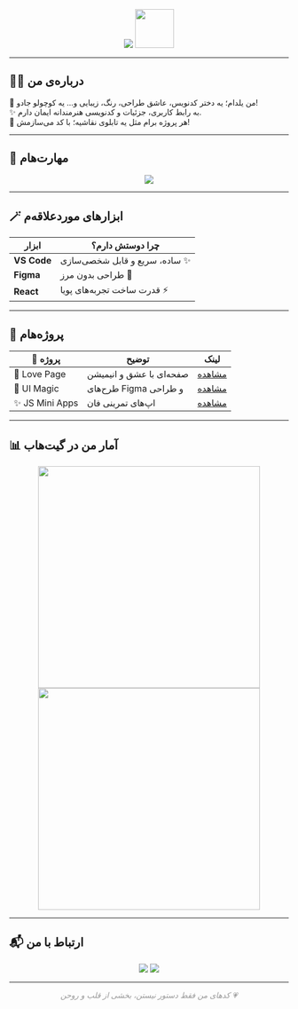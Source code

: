 <!-- 💫 استارت انیمیشنی حرفه‌ای 💫 -->
<div align="center">

<!-- افکت تایپ -->
<img src="https://readme-typing-svg.herokuapp.com?font=Vazirmatn&size=28&duration=4000&pause=1000&color=FF61A6&center=true&vCenter=true&width=700&lines=سلام+به+دنیای+جادویی+من!;من+یلدا+هستم+%F0%9F%8C%9F;کدنویس+طراح+و+جادوجوی+نور+و+زیبایی!;خوش+اومدی+به+گیت‌هاب+من%E2%9C%A8" />

<!-- لودینگ گرد متحرک -->
<img src="https://media.giphy.com/media/y1ZBcOGOOtlpC/giphy.gif" width="70" height="70" />

</div>

---

## 🧚‍♀️ درباره‌ی من

🎀 من یلدام؛ یه دختر کدنویس، عاشق طراحی، رنگ، زیبایی و... یه کوچولو جادو!  
✨ به رابط کاربری، جزئیات و کدنویسی هنرمندانه ایمان دارم.  
🌸 هر پروژه برام مثل یه تابلوی نقاشیه؛ با کد می‌سازمش!

---

## 🌈 مهارت‌هام

<p align="center">
  <img src="https://skillicons.dev/icons?i=html,css,js,react,figma,vscode,github,tailwind" />
</p>

---

## 🪄 ابزارهای موردعلاقه‌م

| ابزار | چرا دوستش دارم؟ |
|-------|------------------|
| **VS Code** | ساده، سریع و قابل شخصی‌سازی ✨ |
| **Figma** | طراحی بدون مرز 🎨 |
| **React** | قدرت ساخت تجربه‌های پویا ⚡️ |

---

## 🧁 پروژه‌هام

| 🌟 پروژه | توضیح | لینک |
|----------|--------|------|
| 💖 Love Page | صفحه‌ای با عشق و انیمیشن | [مشاهده](https://github.com/YaldaUsername/love-page) |
| 🎨 UI Magic | طرح‌های Figma و طراحی | [مشاهده](https://figma.com/@Yalda) |
| ✨ JS Mini Apps | اپ‌های تمرینی فان | [مشاهده](https://github.com/YaldaUsername/js-mini-apps) |

---

## 📊 آمار من در گیت‌هاب

<p align="center">
  <img src="https://github-readme-stats.vercel.app/api?username=YaldaUsername&show_icons=true&theme=bubblegum&hide_border=true&border_radius=12" width="400" />
  <img src="https://github-readme-streak-stats.herokuapp.com/?user=YaldaUsername&theme=bubblegum&hide_border=true&border_radius=12" width="400" />
</p>

---

## 📬 ارتباط با من

<p align="center">
  <a href="mailto:your.email@example.com"><img src="https://img.shields.io/badge/Gmail-D14836?style=flat-square&logo=gmail&logoColor=white" /></a>
  <a href="https://instagram.com/YaldaDesign"><img src="https://img.shields.io/badge/Instagram-E1306C?style=flat-square&logo=instagram&logoColor=white" /></a>
</p>

---

<p align="center" style="font-style:italic; color: #999;">
  کدهای من فقط دستور نیستن، بخشی از قلب و روحن 💗  
</p>
